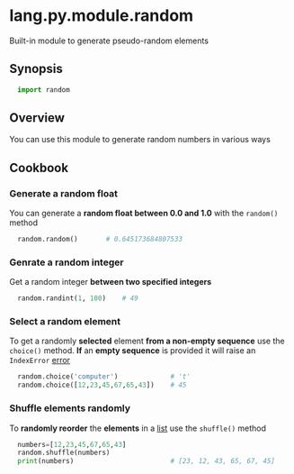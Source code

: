 # lang.py.module.random

Built-in module to generate pseudo-random elements

## Synopsis

```py
  import random
```

## Overview

You can use this module to generate random numbers in various ways

## Cookbook

### Generate a random float

You can generate a **random float between 0.0 and 1.0** with the `random()` method

```py
  random.random()       # 0.645173684807533
```

### Genrate a random integer

Get a random integer **between two specified integers**

```py
  random.randint(1, 100)    # 49
```

### Select a random element

To get a randomly **selected** element **from a non-empty sequence** use the
`choice()` method. **If** an **empty sequence** is provided it will raise an
`IndexError` [error](./t7gf.md)

```py
  random.choice('computer')             # 't'
  random.choice([12,23,45,67,65,43])    # 45
```

### Shuffle elements randomly

To **randomly reorder** the **elements** in a [list](./7cxo.md) use the
`shuffle()` method

```py
  numbers=[12,23,45,67,65,43]
  random.shuffle(numbers)
  print(numbers)                        # [23, 12, 43, 65, 67, 45]
```
